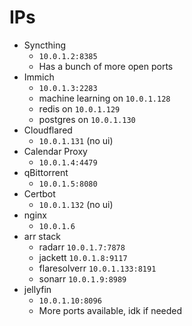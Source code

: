 # IPs

- Syncthing
    - `10.0.1.2:8385`
    - Has a bunch of more open ports
- Immich
    - `10.0.1.3:2283`
    - machine learning on `10.0.1.128`
    - redis on `10.0.1.129`
    - postgres on `10.0.1.130`
- Cloudflared
    - `10.0.1.131` (no ui)
- Calendar Proxy
    - `10.0.1.4:4479`
- qBittorrent
    - `10.0.1.5:8080`
- Certbot
    - `10.0.1.132` (no ui)
- nginx
    - `10.0.1.6`
- arr stack
    - radarr `10.0.1.7:7878`
    - jackett `10.0.1.8:9117`
    - flaresolverr `10.0.1.133:8191`
    - sonarr `10.0.1.9:8989`
- jellyfin
    - `10.0.1.10:8096`
    - More ports available, idk if needed
